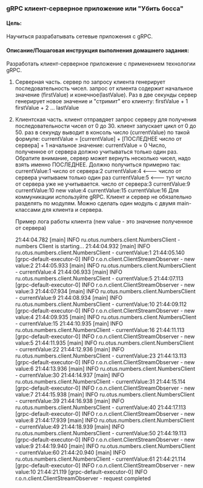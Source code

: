 ### gRPC клиент-серверное приложение или "Убить босса"

#### Цель:
Научиться разрабатывать сетевые приложения с gRPC.

#### Описание/Пошаговая инструкция выполнения домашнего задания:

Разработать клиент-серверное приложение с применением технологии gRPC.

1. Серверная часть. сервер по запросу клиента генерирует последовательность чисел. запрос от клиента содержит начальное значение (firstValue) и конечное(lastValue). Раз в две секунды сервер генерирует новое значение и "стримит" его клиенту: firstValue + 1 firstValue + 2 ... lastValue


2. Клиентская часть. клиент отправдяет запрос серверу для получения последовательности чисел от 0 до 30. клиент запускает цикл от 0 до 50. раз в секунду выводит в консоль число (currentValue) по такой формуле: currentValue = [currentValue] + [ПОСЛЕДНЕЕ число от сервера] + 1 начальное значение: currentValue = 0 Число, полученное от сервера должно учитываться только один раз. Обратите внимание, сервер может вернуть несколько чисел, надо взять именно ПОСЛЕДНЕЕ. Должно получиться примерно так: currentValue:1 число от сервера:2 currentValue:4 <--- число от сервера учитываем только один раз currentValue:5 <--- тут число от сервера уже не учитывается. число от сервера:3 currentValue:9 currentValue:10 new value:4 currentValue:15 currentValue:16 Для коммуникации используйте gRPC. Клиент и сервер не обязательно разделять по модулям. Можно сделать один модуль с двумя main-классами для клиента и сервера.
   
   Пример лога работы клиента (new value - это значение полученное от сервера)


    21:44:04.782 [main] INFO ru.otus.numbers.client.NumbersClient - numbers Client is starting... 
    21:44:04.932 [main] INFO ru.otus.numbers.client.NumbersClient - currentValue:1
    21:44:05.140 [grpc-default-executor-0] INFO r.o.n.client.ClientStreamObserver - new value:2 
    21:44:05.933 [main] INFO ru.otus.numbers.client.NumbersClient - currentValue:4
    21:44:06.933 [main] INFO ru.otus.numbers.client.NumbersClient - currentValue:5
    21:44:07.113 [grpc-default-executor-0] INFO r.o.n.client.ClientStreamObserver - new value:3
    21:44:07.934 [main] INFO ru.otus.numbers.client.NumbersClient - currentValue:9
    21:44:08.934 [main] INFO ru.otus.numbers.client.NumbersClient - currentValue:10
    21:44:09.112 [grpc-default-executor-0] INFO r.o.n.client.ClientStreamObserver - new value:4
    21:44:09.935 [main] INFO ru.otus.numbers.client.NumbersClient - currentValue:15
    21:44:10.935 [main] INFO ru.otus.numbers.client.NumbersClient - currentValue:16
    21:44:11.113 [grpc-default-executor-0] INFO r.o.n.client.ClientStreamObserver - new value:5
    21:44:11.935 [main] INFO ru.otus.numbers.client.NumbersClient - currentValue:22
    21:44:12.936 [main] INFO ru.otus.numbers.client.NumbersClient - currentValue:23
    21:44:13.113 [grpc-default-executor-0] INFO r.o.n.client.ClientStreamObserver - new value:6
    21:44:13.936 [main] INFO ru.otus.numbers.client.NumbersClient - currentValue:30
    21:44:14.937 [main] INFO ru.otus.numbers.client.NumbersClient - currentValue:31
    21:44:15.114 [grpc-default-executor-0] INFO r.o.n.client.ClientStreamObserver - new value:7
    21:44:15.938 [main] INFO ru.otus.numbers.client.NumbersClient - currentValue:39
    21:44:16.938 [main] INFO ru.otus.numbers.client.NumbersClient - currentValue:40
    21:44:17.113 [grpc-default-executor-0] INFO r.o.n.client.ClientStreamObserver - new value:8
    21:44:17.939 [main] INFO ru.otus.numbers.client.NumbersClient - currentValue:49
    21:44:18.939 [main] INFO ru.otus.numbers.client.NumbersClient - currentValue:50
    21:44:19.113 [grpc-default-executor-0] INFO r.o.n.client.ClientStreamObserver - new value:9
    21:44:19.940 [main] INFO ru.otus.numbers.client.NumbersClient - currentValue:60
    21:44:20.940 [main] INFO ru.otus.numbers.client.NumbersClient - currentValue:61
    21:44:21.114 [grpc-default-executor-0] INFO r.o.n.client.ClientStreamObserver - new value:10
    21:44:21.119 [grpc-default-executor-0] INFO r.o.n.client.ClientStreamObserver - request completed
